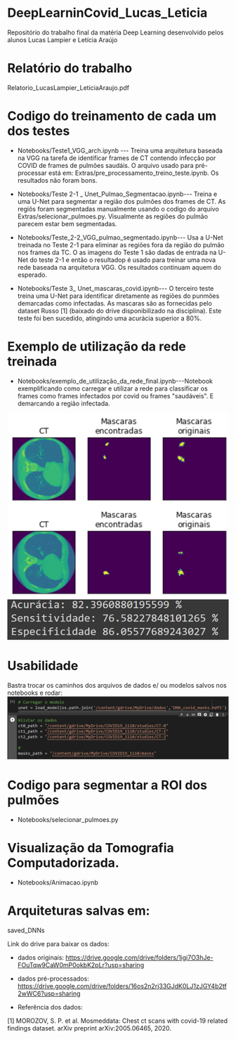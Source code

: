 # DeepLearninCovid_Lucas_Leticia
Repositório do trabalho final da matéria Deep Learning desenvolvido pelos alunos Lucas Lampier e Letícia Araújo

# Relatório do trabalho 
Relatorio_LucasLampier_LeticiaAraujo.pdf

# Codigo do treinamento de cada um dos testes 
- Notebooks/Teste1_VGG_arch.ipynb ---
Treina uma arquitetura baseada na VGG na tarefa de identificar frames de CT contendo infecção por COVID de frames de pulmões saudáis. O arquivo usado para pré-processar está em: Extras/pre_processamento_treino_teste.ipynb. Os resultados não foram bons.

- Notebooks/Teste 2-1 _ Unet_Pulmao_Segmentacao.ipynb---
Treina e uma U-Net para segmentar a região dos pulmões dos frames de CT. As regiõs foram segmentadas manualmente usando o codigo do arquivo  Extras/selecionar_pulmoes.py. Visualmente as regiões do pulmão parecem estar bem segmentadas.
- Notebooks/Teste_2-2_VGG_pulmao_segmentado.ipynb---
Usa a U-Net treinada no Teste 2-1 para eliminar as regiões fora da região do pulmão nos frames da TC. O as imagens do Teste 1 são dadas de entrada na U-Net do teste 2-1 e então o resultadop é usado para treinar uma nova rede baseada na arquitetura VGG. Os resultados continuam aquem do esperado. 
- Notebooks/Teste 3_ Unet_mascaras_covid.ipynb---
O terceiro teste treina uma U-Net para identificar diretamente as regiões do punmões demarcadas como infectadas. As mascaras são as fornecidas pelo dataset Russo [1] (baixado do drive disponibilizado na disciplina). Este teste foi ben sucedido, atingindo uma acurácia superior a 80%.

# Exemplo de utilização da rede treinada
- Notebooks/exemplo_de_utilização_da_rede_final.ipynb---Notebook exemplificando como carregar e utilizar a rede para classificar os frames como frames infectados por covid ou frames "saudáveis". E demarcando a região infectada.

![alt text](https://github.com/lucaslampier/DeepLearninCovid_Lucas_Leticia/blob/main/resultado1.PNG?raw=true)
![alt text](https://github.com/lucaslampier/DeepLearninCovid_Lucas_Leticia/blob/main/resultado2.PNG?raw=true)

# Usabilidade 
Bastra trocar os caminhos dos arquivos de dados e/ ou modelos salvos nos notebooks e rodar:
![alt text](https://github.com/lucaslampier/DeepLearninCovid_Lucas_Leticia/blob/main/caminho.PNG?raw=true)

# Codigo para segmentar a ROI dos pulmões
- Notebooks/selecionar_pulmoes.py

# Visualização da Tomografia Computadorizada.
- Notebooks/Animacao.ipynb

# Arquiteturas salvas em:
saved_DNNs

Link do drive para baixar os dados:
- dados originais: https://drive.google.com/drive/folders/1igi7O3hJe-FOuTqw9CaW0mP0okbK2pLr?usp=sharing
- dados pré-processados: https://drive.google.com/drive/folders/16os2n2rj33GJdK0LJ1zJGY4b2tf2wWC6?usp=sharing

- Referência dos dados: 

[1] MOROZOV, S. P. et al. Mosmeddata: Chest ct scans with covid-19 related findings dataset. arXiv preprint arXiv:2005.06465, 2020.

